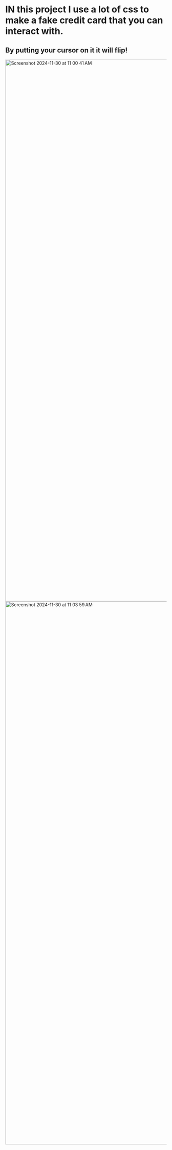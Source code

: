 
# IN this project I use a lot of css to make a fake credit card that you can interact with.
## By putting your cursor on it it will flip!




<img width="1691" alt="Screenshot 2024-11-30 at 11 00 41 AM" src="https://github.com/user-attachments/assets/5ec6359b-3e97-4f42-9673-dc6383c4e54b">

<img width="1696" alt="Screenshot 2024-11-30 at 11 03 59 AM" src="https://github.com/user-attachments/assets/57b6e0b8-6ae1-43e1-95f5-204b96a0e706">
